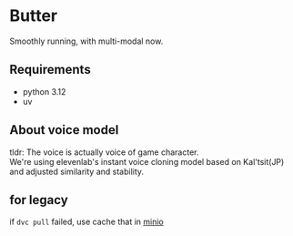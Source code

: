 # Butter

Smoothly running, with multi-modal now.

## Requirements

- python 3.12
- uv

## About voice model

tldr: The voice is actually voice of game character.\
We're using elevenlab's instant voice cloning model based on Kal'tsit(JP) and adjusted similarity and stability.

## for legacy

if `dvc pull` failed, use cache that in [minio](https://minio.misile.xyz/noa/dvc.tar.zst)

